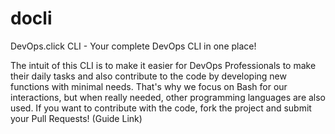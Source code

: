 # docli
DevOps.click CLI - Your complete DevOps CLI in one place!

The intuit of this CLI is to make it easier for DevOps Professionals to make their daily tasks and also contribute to the code by developing new functions with minimal needs.
That's why we focus on Bash for our interactions, but when really needed, other programming languages are also used.
If you want to contribute with the code, fork the project and submit your Pull Requests! (Guide Link)